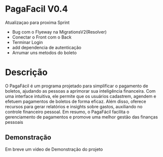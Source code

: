 # PagaFacil V0.4

Atualizaçao para proxima Sprint <br>
 - Bug com o Flyeway na MigrationsV2(Resolver)
 - Conectar o Front com o Back 
 - Terminar Login 
 - add dependencia de autenticação
 - Arrumar uns metodos do boleto 

# Descrição

O PagaFácil é um programa projetado para simplificar o pagamento de boletos, ajudando as pessoas a aprimorar sua inteligência financeira. Com uma interface intuitiva, ele permite que os usuários cadastrem, agendem e efetuem pagamentos de boletos de forma eficaz. Além disso, oferece recursos para gerar relatórios e insights sobre gastos, auxiliando no controle financeiro pessoal. Em resumo, o PagaFácil facilita o gerenciamento de pagamentos e promove uma melhor gestão das finanças pessoais


## Demonstração

Em breve um video de Demonstração do projeto 
